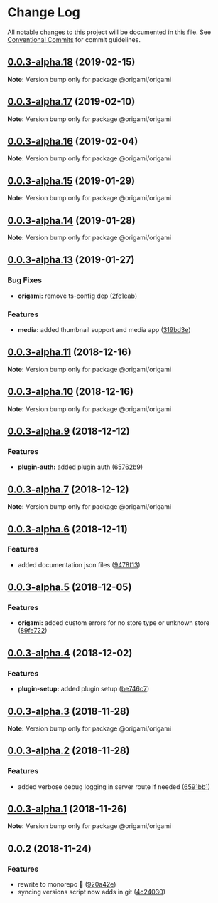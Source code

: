 # Change Log

All notable changes to this project will be documented in this file.
See [Conventional Commits](https://conventionalcommits.org) for commit guidelines.

## [0.0.3-alpha.18](https://github.com/origami-cms/core/tree/master/packages/origami/compare/v0.0.3-alpha.17...v0.0.3-alpha.18) (2019-02-15)

**Note:** Version bump only for package @origami/origami





## [0.0.3-alpha.17](https://github.com/origami-cms/core/tree/master/packages/origami/compare/v0.0.3-alpha.16...v0.0.3-alpha.17) (2019-02-10)

**Note:** Version bump only for package @origami/origami





## [0.0.3-alpha.16](https://github.com/origami-cms/core/tree/master/packages/origami/compare/v0.0.3-alpha.15...v0.0.3-alpha.16) (2019-02-04)

**Note:** Version bump only for package @origami/origami





## [0.0.3-alpha.15](https://github.com/origami-cms/core/tree/master/packages/origami/compare/v0.0.3-alpha.14...v0.0.3-alpha.15) (2019-01-29)

**Note:** Version bump only for package @origami/origami





## [0.0.3-alpha.14](https://github.com/origami-cms/core/tree/master/packages/origami/compare/v0.0.3-alpha.13...v0.0.3-alpha.14) (2019-01-28)

**Note:** Version bump only for package @origami/origami





## [0.0.3-alpha.13](https://github.com/origami-cms/core/tree/master/packages/origami/compare/v0.0.3-alpha.12...v0.0.3-alpha.13) (2019-01-27)


### Bug Fixes

* **origami:** remove ts-config dep ([2fc1eab](https://github.com/origami-cms/core/tree/master/packages/origami/commit/2fc1eab))


### Features

* **media:** added thumbnail support and media app ([319bd3e](https://github.com/origami-cms/core/tree/master/packages/origami/commit/319bd3e))





## [0.0.3-alpha.11](https://github.com/origami-cms/core/tree/master/packages/origami/compare/v0.0.3-alpha.10...v0.0.3-alpha.11) (2018-12-16)

**Note:** Version bump only for package @origami/origami





## [0.0.3-alpha.10](https://github.com/origami-cms/core/tree/master/packages/origami/compare/v0.0.3-alpha.9...v0.0.3-alpha.10) (2018-12-16)

**Note:** Version bump only for package @origami/origami





## [0.0.3-alpha.9](https://github.com/origami-cms/core/tree/master/packages/origami/compare/v0.0.3-alpha.8...v0.0.3-alpha.9) (2018-12-12)


### Features

* **plugin-auth:** added plugin auth ([65762b9](https://github.com/origami-cms/core/tree/master/packages/origami/commit/65762b9))





## [0.0.3-alpha.7](https://github.com/origami-cms/core/tree/master/packages/origami/compare/v0.0.3-alpha.6...v0.0.3-alpha.7) (2018-12-12)

**Note:** Version bump only for package @origami/origami





## [0.0.3-alpha.6](https://github.com/origami-cms/core/tree/master/packages/origami/compare/v0.0.3-alpha.5...v0.0.3-alpha.6) (2018-12-11)


### Features

* added documentation json files ([9478f13](https://github.com/origami-cms/core/tree/master/packages/origami/commit/9478f13))





## [0.0.3-alpha.5](https://github.com/origami-cms/core/tree/master/packages/origami/compare/v0.0.3-alpha.4...v0.0.3-alpha.5) (2018-12-05)


### Features

* **origami:** added custom errors for no store type or unknown store ([89fe722](https://github.com/origami-cms/core/tree/master/packages/origami/commit/89fe722))





## [0.0.3-alpha.4](https://github.com/origami-cms/core/tree/master/packages/origami/compare/v0.0.3-alpha.3...v0.0.3-alpha.4) (2018-12-02)


### Features

* **plugin-setup:** added plugin setup ([be746c7](https://github.com/origami-cms/core/tree/master/packages/origami/commit/be746c7))





## [0.0.3-alpha.3](https://github.com/origami-cms/core/tree/master/packages/origami/compare/v0.0.3-alpha.2...v0.0.3-alpha.3) (2018-11-28)

**Note:** Version bump only for package @origami/origami





## [0.0.3-alpha.2](https://github.com/origami-cms/core/tree/master/packages/origami/compare/v0.0.3-alpha.1...v0.0.3-alpha.2) (2018-11-28)


### Features

* added verbose debug logging in server route if needed ([6591bb1](https://github.com/origami-cms/core/tree/master/packages/origami/commit/6591bb1))





## [0.0.3-alpha.1](https://github.com/origami-cms/core/tree/master/packages/origami/compare/v0.0.3-alpha.0...v0.0.3-alpha.1) (2018-11-26)

**Note:** Version bump only for package @origami/origami





## 0.0.2 (2018-11-24)


### Features

* rewrite to monorepo 🎉 ([920a42e](https://github.com/origami-cms/core/tree/master/packages/origami/commit/920a42e))
* syncing versions script now adds in git ([4c24030](https://github.com/origami-cms/core/tree/master/packages/origami/commit/4c24030))
